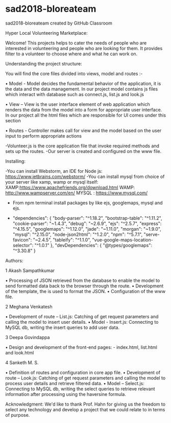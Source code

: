 # sad2018-bloreateam

sad2018-bloreateam created by GitHub Classroom

Hyper Local Volunteering Marketplace:

Welcome! This projects helps to cater the needs of people who are interested in volunteering and people who are looking for them. It provides filter to a volunteer to choose where and what he can work on.

Understanding the project structure:

You will find the core files divided into views, model and routes :-

•	Model - Model decides the fundamental behavior of the application, it is the data and the data management. In our project model contains js files which interact with database such as connect.js, list.js and look.js

•	View – View is the user interface element of web application which renders the data from the model into a form for appropriate user interface. In our project all the html files which are responsible for UI comes under this section

•	Routes - Controller makes call for view and the model based on the user input to perform appropriate actions

-Volunteer.js is the core application file that invoke required methods and sets up the routes. -Our server is created and configured on the www file.

Installing:

-You can install Webstorm, an IDE for Node js: https://www.jetbrains.com/webstorm/
-You can install mysql from choice of your server like xamp, wamp or mysql itself:
XAMP:https://www.apachefriends.org/download.html
WAMP: http://www.wampserver.com/en/
MYSQL : https://www.mysql.com/
-	From npm terminal install packages by like ejs, googlemaps, mysql and ejs.

-	"dependencies": {
  "body-parser": "^1.18.2",
  "bootstrap-table": "^1.11.2",
  "cookie-parser": "~1.4.3",
  "debug": "~2.6.9",
  "ejs": "^2.5.7",
  "express": "^4.15.5",
  "googlemaps": "^1.12.0",
  "jade": "~1.11.0",
  "morgan": "~1.9.0",
  "mysql": "^2.15.0",
  "node-json2html": "^1.2.0",
  "npm": "^5.7.1",
  "serve-favicon": "~2.4.5",
  "tableify": "^1.1.0",
  "vue-google-maps-location-selector": "^1.0.1"
},
"devDependencies": {
  "@types/googlemaps": "^3.30.8"
}

Authors: 
 
1	Akash Sampathkumar

•	Processing of JSON retrieved from the database to enable the model to send formatted data back to the browser through the route.
•	Development of the template, the is used to format the JSON.
•	Configuration of the www file.

2	Meghana Venkatesh

•	Development of route – List.js: Catching of get request parameters and calling the model to insert user details.
•	Model - Insert.js: Connecting to MySQL db, writing the insert queries to add user data.

3	Deepa Govindappa

•	Design and development of the front-end pages: -
index.html, list.html and look.html

4	Sanketh M. S.

•	Definition of routes and configuration in core app file. 
•	Development of route – Look.js: Catching of get request parameters and calling the model to process user details and retrieve filtered data.
•	Model – Select.js: Connecting to MySQL db, writing the select queries to retrieve relevant information after processing using the haversine formula.


Acknowledgment: We'd like to thank Prof. Hahn for giving us the freedom to select any technology and develop a project that we could relate to in terms of purpose.


